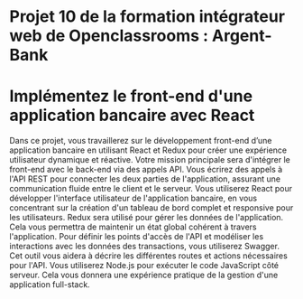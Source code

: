 # Projet 10 de la formation intégrateur web de Openclassrooms : Argent-Bank
# Implémentez le front-end d'une application bancaire avec React

Dans ce projet, vous travaillerez sur le développement front-end d’une application bancaire en utilisant React et Redux pour créer une expérience utilisateur dynamique et réactive.
Votre mission principale sera d'intégrer le front-end avec le back-end via des appels API.
Vous écrirez des appels à l'API REST pour connecter les deux parties de l'application, assurant une communication fluide entre le client et le serveur.
Vous utiliserez React pour développer l'interface utilisateur de l'application bancaire, en vous concentrant sur la création d'un tableau de bord complet et responsive pour les utilisateurs. 
Redux sera utilisé pour gérer les données de l'application. Cela vous permettra de maintenir un état global cohérent à travers l'application.
Pour définir les points d'accès de l'API et modéliser les interactions avec les données des transactions, vous utiliserez Swagger. Cet outil vous aidera à décrire les différentes routes et actions nécessaires pour l'API.
Vous utiliserez Node.js pour exécuter le code JavaScript côté serveur. Cela vous donnera une expérience pratique de la gestion d'une application full-stack.
